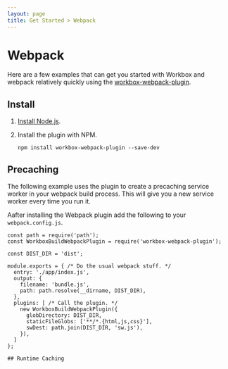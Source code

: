 ```yaml
---
layout: page
title: Get Started > Webpack
---
```


# Webpack

Here are a few examples that can get you started with Workbox and webpack
relatively quickly using the
[workbox-webpack-plugin](https://www.npmjs.com/package/workbox-webpack-plugin).

## Install

1. [Install Node.js](https://nodejs.org/en/).
1. Install the plugin with NPM.

    ```
    npm install workbox-webpack-plugin --save-dev
    ```

## Precaching

The following example uses the plugin to create a precaching service worker in
your webpack build process. This will give you a new service worker every time
you run it.

Aafter installing the Webpack plugin add the following to your `webpack.config.js`.

```
const path = require('path');
const WorkboxBuildWebpackPlugin = require('workbox-webpack-plugin');

const DIST_DIR = 'dist';

module.exports = { /* Do the usual webpack stuff. */
  entry: './app/index.js',
  output: {
    filename: 'bundle.js',
    path: path.resolve(__dirname, DIST_DIR),
  },
  plugins: [ /* Call the plugin. */
    new WorkboxBuildWebpackPlugin({
      globDirectory: DIST_DIR,
      staticFileGlobs: ['**/*.{html,js,css}'],
      swDest: path.join(DIST_DIR, 'sw.js'),
    }),
  ]
};
```

	## Runtime Caching